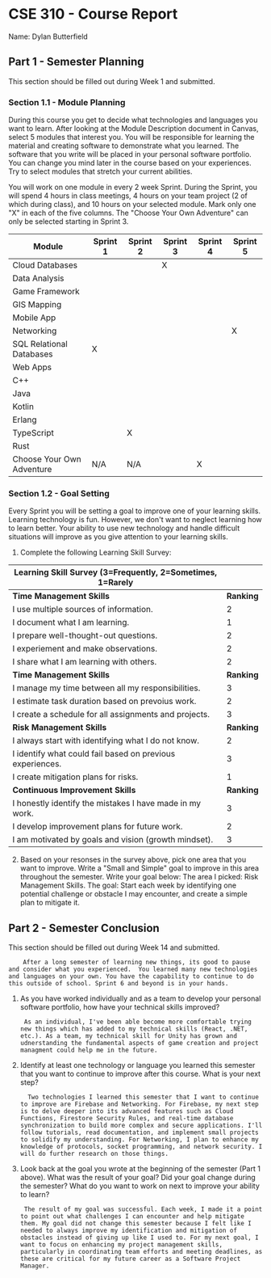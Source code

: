 # CSE 310 - Course Report

Name: Dylan Butterfield

## Part 1 - Semester Planning

This section should be filled out during Week 1 and submitted.

### Section 1.1 - Module Planning

During this course you get to decide what technologies and languages you want to learn.  After looking at the Module Description document in Canvas, select 5 modules that interest you.  You will be responsible for learning the material and creating software to demonstrate what you learned.  The software that you write will be placed in your personal software portfolio. You can change you mind later in the course based on your experiences.  Try to select modules that stretch your current abilities.  

You will work on one module in every 2 week Sprint.  During the Sprint, you will spend 4 hours in class meetings, 4 hours on your team project (2 of which during class), and 10 hours on your selected module.  Mark only one "X" in each of the five columns.  The "Choose Your Own Adventure" can only be selected starting in Sprint 3.

|Module                   |Sprint 1|Sprint 2|Sprint 3|Sprint 4|Sprint 5|
|-------------------------|--------|--------|--------|--------|--------|
|Cloud Databases          |        |        |   X    |        |        | 
|Data Analysis            |        |        |        |        |        |
|Game Framework           |        |        |        |        |        |
|GIS Mapping              |        |        |        |        |        |
|Mobile App               |        |        |        |        |        |
|Networking               |        |        |        |        |   X    |
|SQL Relational Databases |    X   |        |        |        |        |
|Web Apps                 |        |        |        |        |        |
|C++                      |        |        |        |        |        |
|Java                     |        |        |        |        |        |
|Kotlin                   |        |        |        |        |        |
|Erlang                   |        |        |        |        |        |
|TypeScript               |        |   X    |        |        |        |
|Rust                     |        |        |        |        |        |
|Choose Your Own Adventure|  N/A   |  N/A   |        |   X    |        |



### Section 1.2 - Goal Setting

Every Sprint you will be setting a goal to improve one of your learning skills.  Learning technology is fun.  However, we don't want to neglect learning how to learn better.  Your ability to use new technology and handle difficult situations will improve as you give attention to your learning skills.

1. Complete the following Learning Skill Survey:

|Learning Skill Survey (3=Frequently, 2=Sometimes, 1=Rarely |           |
|-----------------------------------------------------------|-----------|
|**Time Management Skills**                                 |**Ranking**|
|I use multiple sources of information.                     |     2     |
|I document what I am learning.                             |     1     |
|I prepare well-thought-out questions.                      |     2     |
|I experiement and make observations.                       |     2     |
|I share what I am learning with others.                    |     2     |
|**Time Management Skills**                                 |**Ranking**|
|I manage my time between all my responsibilities.          |     3     |
|I estimate task duration based on prevoius work.           |     2     |
|I create a schedule for all assignments and projects.      |     3     |
|**Risk Management Skills**                                 |**Ranking**|
|I always start with identifying what I do not know.        |     2     |
|I identify what could fail based on previous experiences.  |     3     |
|I create mitigation plans for risks.                       |     1     |
|**Continuous Improvement Skills**                          |**Ranking**|
|I honestly identify the mistakes I have made in my work.   |     3     |
|I develop improvement plans for future work.               |     2     |
|I am motivated by goals and vision (growth mindset).       |     3     |

2. Based on your resonses in the survey above, pick one area that you want to improve.  Write a "Small and Simple" goal to improve in this area throughout the semester.  Write your goal below:
    The area I picked: Risk Management Skills.
    The goal: Start each week by identifying one potential challenge or obstacle I may encounter, and create a simple plan to mitigate it.


## Part 2 - Semester Conclusion

This section should be filled out during Week 14 and submitted.

        After a long semester of learning new things, its good to pause and consider what you experienced.  You learned many new technologies and languages on your own. You have the capability to continue to do this outside of school. Sprint 6 and beyond is in your hands.

1. As you have worked individually and as a team to develop your personal software portfolio, how have your technical skills improved?

        As an individual, I've been able become more comfortable trying new things which has added to my technical skills (React, .NET, etc.). As a team, my technical skill for Unity has grown and udnerstanding the fundamental aspects of game creation and project managment could help me in the future.

2. Identify at least one technology or language you learned this semester that you want to continue to improve after this course.  What is your next step?

         Two technologies I learned this semester that I want to continue to improve are Firebase and Networking. For Firebase, my next step is to delve deeper into its advanced features such as Cloud Functions, Firestore Security Rules, and real-time database synchronization to build more complex and secure applications. I'll follow tutorials, read documentation, and implement small projects to solidify my understanding. For Networking, I plan to enhance my knowledge of protocols, socket programming, and network security. I will do further research on those things.

3. Look back at the goal you wrote at the beginning of the semester (Part 1 above).  What was the result of your goal?  Did your goal change during the semester?  What do you want to work on next to improve your ability to learn?

        The result of my goal was successful. Each week, I made it a point to point out what challenges I can encounter and help mitigate them. My goal did not change this semester because I felt like I needed to always improve my identification and mitigation of obstacles instead of giving up like I used to. For my next goal, I want to focus on enhancing my project management skills, particularly in coordinating team efforts and meeting deadlines, as these are critical for my future career as a Software Project Manager.